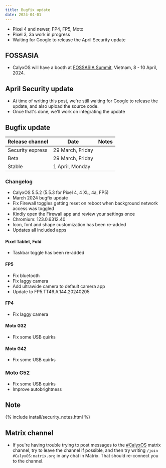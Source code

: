 ```yaml
---
title: Bugfix update
date: 2024-04-01
---
```


* Pixel 4 and newer, FP4, FP5, Moto
* Pixel 3, 3a work in progress
* Waiting for Google to release the April Security update

## FOSSASIA
* CalyxOS will have a booth at [FOSSASIA Summit](https://summit.fossasia.org), Vietnam, 8 - 10 April, 2024.

## April Security update
* At time of writing this post, we're still waiting for Google to release the update, and also upload the source code.
* Once that's done, we'll work on integrating the update

## Bugfix update

| Release channel  | Date   | Notes |
| ---------------- | ------ | ------ |
| Security express | 29 March, Friday | |
| Beta | 29 March, Friday | |
| Stable | 1 April, Monday | |

### Changelog
* CalyxOS 5.5.2 (5.5.3 for Pixel 4, 4 XL, 4a, FP5)
* March 2024 bugfix update
* Fix Firewall toggles getting reset on reboot when background network access was toggled
* Kindly open the Firewall app and review your settings once
* Chromium: 123.0.6312.40
* Icon, font and shape customization has been re-added
* Updates all included apps

#### Pixel Tablet, Fold
* Taskbar toggle has been re-added

#### FP5
* Fix bluetooth
* Fix laggy camera
* Add ultrawide camera to default camera app
* Update to FP5.TT46.A.144.20240205

#### FP4
* Fix laggy camera

#### Moto G32
* Fix some USB quirks

#### Moto G42
* Fix some USB quirks

### Moto G52
* Fix some USB quirks
* Improve autobrightness

## Note

{% include install/security_notes.html %}

## Matrix channel

* If you're having trouble trying to post messages to the [#CalyxOS](https://matrix.to/#/#CalyxOS:matrix.org) matrix channel, try to leave the channel if possible, and then try writing `/join #CalyxOS:matrix.org` in any chat in Matrix. That should re-connect you to the channel.

